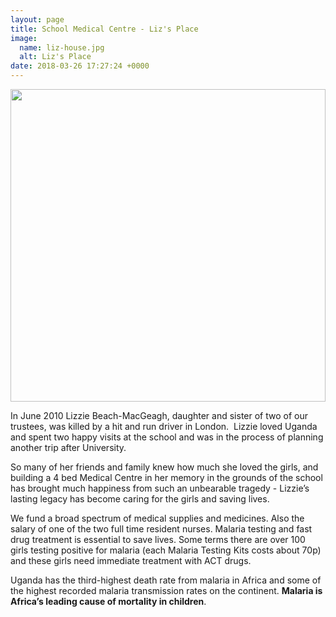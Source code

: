 ```yaml
---
layout: page
title: School Medical Centre - Liz's Place
image:
  name: liz-house.jpg
  alt: Liz's Place
date: 2018-03-26 17:27:24 +0000
---
```

<a href="{{ site.url }}{{ site.baseurl }}/assets/images/{{ page.image.name }}"><img src="{{ site.url }}{{ site.baseurl }}/assets/images/{{ page.image.name }}" style="object-fit: cover; height: 500px; width: 100%;" /></a>

In June 2010 Lizzie Beach-MacGeagh, daughter and sister of two of our trustees, was killed by a hit and run driver in London.  Lizzie loved Uganda and spent two happy visits at the school and was in the process of planning another trip after University.

So many of her friends and family knew how much she loved the girls, and building a 4 bed Medical Centre in her memory in the grounds of the school has brought much happiness from such an unbearable tragedy - Lizzie’s lasting legacy has become caring for the girls and saving lives.

We fund a broad spectrum of medical supplies and medicines. Also the salary of one of the two full time resident nurses. Malaria testing and fast drug treatment is essential to save lives.  Some terms there are over 100 girls testing positive for malaria (each Malaria Testing Kits costs about 70p) and these girls need immediate treatment with ACT drugs.  

Uganda has the third-highest death rate from malaria in Africa and some of the highest recorded malaria transmission rates on the continent. **Malaria is Africa’s leading cause of mortality in children**. 